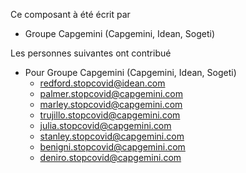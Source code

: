 Ce composant à été écrit par
* Groupe Capgemini (Capgemini, Idean, Sogeti)

Les personnes suivantes ont contribué
* Pour Groupe Capgemini (Capgemini, Idean, Sogeti)
    * redford.stopcovid@idean.com
    * palmer.stopcovid@capgemini.com
    * marley.stopcovid@capgemini.com
    * trujillo.stopcovid@capgemini.com
    * julia.stopcovid@capgemini.com
    * stanley.stopcovid@capgemini.com
    * benigni.stopcovid@capgemini.com
    * deniro.stopcovid@capgemini.com
    
